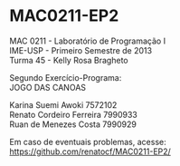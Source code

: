 MAC0211-EP2
===========

MAC 0211 - Laboratório de Programação I   
IME-USP  - Primeiro  Semestre  de  2013   
Turma 45 - Kelly Rosa Bragheto             
                                           
Segundo Exercício-Programa:                
JOGO DAS CANOAS                            
                                           
Karina Suemi Awoki              7572102    
Renato Cordeiro Ferreira        7990933    
Ruan de Menezes Costa           7990929    
                                           
Em caso de eventuais problemas, acesse:       
https://github.com/renatocf/MAC0211-EP2/   

